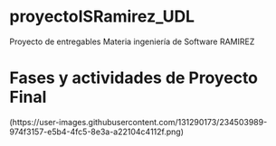 # proyectoISRamirez_UDL
Proyecto de entregables Materia ingeniería de Software RAMIREZ
<h1> Fases y actividades de Proyecto Final</h1>
(https://user-images.githubusercontent.com/131290173/234503989-974f3157-e5b4-4fc5-8e3a-a22104c4112f.png)
